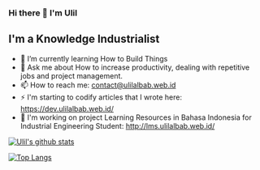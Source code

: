 ### Hi there 👋 I'm Ulil
## I'm a Knowledge Industrialist
- 🌱 I’m currently learning How to Build Things 
- 💬 Ask me about How to increase productivity, dealing with repetitive jobs and project management.
- 📫 How to reach me: contact@ulilalbab.web.id
- ⚡  I'm starting to codify articles that I wrote here: https://dev.ulilalbab.web.id/
- 🔭 I'm working on project Learning Resources in Bahasa Indonesia for Industrial Engineering Student: http://lms.ulilalbab.web.id/ 

[![Ulil's github stats](https://github-readme-stats.vercel.app/api?username=ulilalbab)](https://github.com/anuraghazra/github-readme-stats)


[![Top Langs](https://github-readme-stats.vercel.app/api/top-langs/?username=ulilalbab)](https://github.com/anuraghazra/github-readme-stats)


<!--
**ulilalbab/ulilalbab** is a ✨ _special_ ✨ repository because its `README.md` (this file) appears on your GitHub profile.

Here are some ideas to get you started:

- 🔭 I’m currently working on ...
- 🌱 I’m currently learning ...
- 👯 I’m looking to collaborate on ...
- 🤔 I’m looking for help with ...
- 💬 Ask me about ...
- 📫 How to reach me: ...
- 😄 Pronouns: ...
- ⚡ Fun fact: ...
-->
